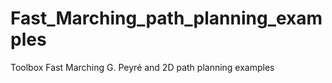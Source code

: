 # Fast_Marching_path_planning_examples
Toolbox Fast Marching G. Peyré and 2D path planning examples
